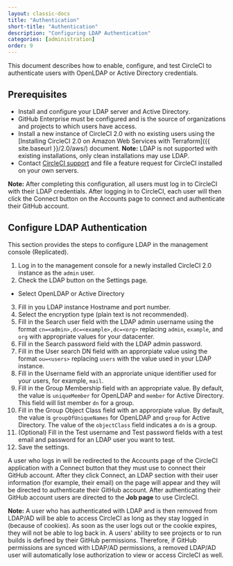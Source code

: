 ```yaml
---
layout: classic-docs
title: "Authentication"
short-title: "Authentication"
description: "Configuring LDAP Authentication"
categories: [administration]
order: 9
---
```


This document describes how to enable, configure, and test CircleCI to authenticate users with OpenLDAP or Active Directory credentials.

## Prerequisites

- Install and configure your LDAP server and Active Directory.
- GitHub Enterprise must be configured and is the source of organizations and projects to which users have access.
- Install a new instance of CircleCI 2.0 with no existing users using the [Installing CircleCI 2.0 on Amazon Web Services with Terraform]({{ site.baseurl }}/2.0/aws/) document. **Note:** LDAP is not supported with existing installations, only clean installations may use LDAP. 
- Contact [CircleCI support](https://support.circleci.com) and file a feature request for CircleCI installed on your own servers.

**Note:** After completing this configuration, all users must log in to CircleCI with their LDAP credentials. After logging in to CircleCI, each user will then click the Connect button on the Accounts page to connect and authenticate their GitHub account.

## Configure LDAP Authentication 

This section provides the steps to configure LDAP in the management console (Replicated).

1. Log in to the management console for a newly installed CircleCI 2.0 instance as the `admin` user.
2. Check the LDAP button on the Settings page.
- Select OpenLDAP or Active Directory
3. Fill in you LDAP instance Hostname and port number.
4. Select the encryption type (plain text is not recommended).
5. Fill in the Search user field with the LDAP admin username using the format `cn=<admin>,dc=<example>,dc=<org>` replacing `admin`, `example`, and `org` with appropriate values for your datacenter.
6. Fill in the Search password field with the LDAP admin password.
7. Fill in the User search DN field with an approrpiate value using the format `ou=<users>` replacing `users` with the value used in your LDAP instance.
8. Fill in the Username field with an approriate unique identifier used for your users, for example, `mail`.
9. Fill in the Group Membership field with an appropriate value. By default, the value is `uniqueMember` for OpenLDAP and `member` for Active Directory. This field will list member `dn` for a group.
10. Fill in the Group Object Class field with an approrpiate value. By default, the value is `groupOfUniqueNames` for OpenLDAP and `group` for Active Directory. The value of the `objectClass` field indicates a `dn` is a group.
11. (Optional) Fill in the Test username and Test password fields with a test email and password for an LDAP user you want to test.
12. Save the settings.

A user who logs in will be redirected to the Accounts page of the CircleCI application with a Connect button that they must use to connect their GitHub account. After they click Connect, an LDAP section with their user information (for example, their email) on the page will appear and they will be directed to authenticate their GitHub account. After authenticating their GitHub account users are directed to the **Job page** to use CircleCI.

**Note:** A user who has authenticated with LDAP and is then removed from LDAP/AD will be able to access CircleCI as long as they stay logged in (because of cookies). As soon as the user logs out or the cookie expires, they will not be able to log back in. A users' ability to see projects or to run builds is defined by their GitHub permissions. Therefore, if GitHub permissions are synced with LDAP/AD permissions, a removed LDAP/AD user will automatically lose authorization to view or access CircleCI as well.
